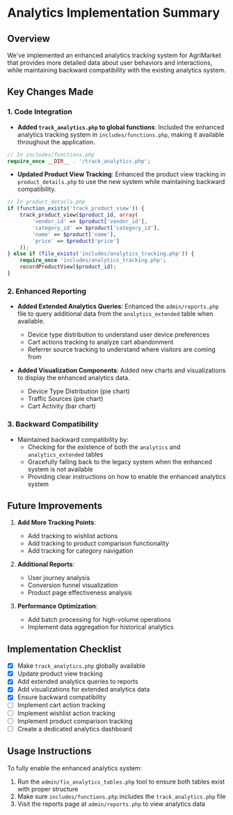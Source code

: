 # Analytics Implementation Summary

## Overview

We've implemented an enhanced analytics tracking system for AgriMarket that provides more detailed data about user behaviors and interactions, while maintaining backward compatibility with the existing analytics system.

## Key Changes Made

### 1. Code Integration

- **Added `track_analytics.php` to global functions**: Included the enhanced analytics tracking system in `includes/functions.php`, making it available throughout the application.

```php
// In includes/functions.php
require_once __DIR__ . '/track_analytics.php';
```

- **Updated Product View Tracking**: Enhanced the product view tracking in `product_details.php` to use the new system while maintaining backward compatibility.

```php
// In product_details.php
if (function_exists('track_product_view')) {
    track_product_view($product_id, array(
        'vendor_id' => $product['vendor_id'],
        'category_id' => $product['category_id'],
        'name' => $product['name'],
        'price' => $product['price']
    ));
} else if (file_exists('includes/analytics_tracking.php')) {
    require_once 'includes/analytics_tracking.php';
    recordProductView($product_id);
}
```

### 2. Enhanced Reporting

- **Added Extended Analytics Queries**: Enhanced the `admin/reports.php` file to query additional data from the `analytics_extended` table when available.

  - Device type distribution to understand user device preferences
  - Cart actions tracking to analyze cart abandonment 
  - Referrer source tracking to understand where visitors are coming from

- **Added Visualization Components**: Added new charts and visualizations to display the enhanced analytics data.

  - Device Type Distribution (pie chart)
  - Traffic Sources (pie chart)
  - Cart Activity (bar chart)

### 3. Backward Compatibility

- Maintained backward compatibility by:
  - Checking for the existence of both the `analytics` and `analytics_extended` tables
  - Gracefully falling back to the legacy system when the enhanced system is not available
  - Providing clear instructions on how to enable the enhanced analytics system

## Future Improvements

1. **Add More Tracking Points**:
   - Add tracking to wishlist actions
   - Add tracking to product comparison functionality
   - Add tracking for category navigation

2. **Additional Reports**:
   - User journey analysis
   - Conversion funnel visualization
   - Product page effectiveness analysis

3. **Performance Optimization**:
   - Add batch processing for high-volume operations
   - Implement data aggregation for historical analytics

## Implementation Checklist

- [x] Make `track_analytics.php` globally available
- [x] Update product view tracking
- [x] Add extended analytics queries to reports
- [x] Add visualizations for extended analytics data
- [x] Ensure backward compatibility
- [ ] Implement cart action tracking
- [ ] Implement wishlist action tracking
- [ ] Implement product comparison tracking
- [ ] Create a dedicated analytics dashboard

## Usage Instructions

To fully enable the enhanced analytics system:

1. Run the `admin/fix_analytics_tables.php` tool to ensure both tables exist with proper structure
2. Make sure `includes/functions.php` includes the `track_analytics.php` file
3. Visit the reports page at `admin/reports.php` to view analytics data 